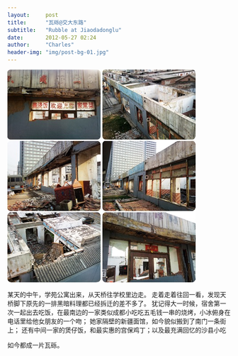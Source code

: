 ```yaml
---
layout:     post
title:      "瓦砾@交大东路"
subtitle:   "Rubble at Jiaodadonglu"
date:       2012-05-27 02:24
author:     "Charles"
header-img: "img/post-bg-01.jpg"
---
```


![demolitionatjiaodadonglu](/img/demolitionatjiaodadonglu.jpg)

某天的中午，学苑公寓出来，从天桥往学校里边走。
走着走着往回一看，发现天桥脚下原先的一排黑暗料理都已经拆迁的差不多了。
犹记得大一时候，宿舍第一次一起出去吃饭，在最南边的一家类似成都小吃吃五毛钱一串的烧烤，小冰俯身在电话里给他女朋友的一个吻；
她家隔壁的新疆面馆，如今貌似搬到了南门一条街上；
还有中间一家的煲仔饭，和最实惠的宫保鸡丁；以及最充满回忆的沙县小吃

如今都成一片瓦砾。